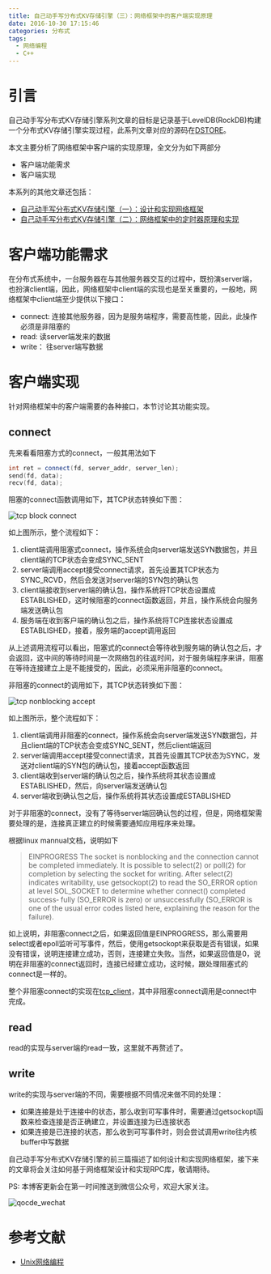 ```yaml
---
title: 自己动手写分布式KV存储引擎（三）：网络框架中的客户端实现原理
date: 2016-10-30 17:15:46
categories: 分布式
tags:
  - 网络编程
  - C++
---
```


# 引言

自己动手写分布式KV存储引擎系列文章的目标是记录基于LevelDB(RockDB)构建一个分布式KV存储引擎实现过程，此系列文章对应的源码在[DSTORE](https://github.com/Charles0429/dstore)。

本文主要分析了网络框架中客户端的实现原理，全文分为如下两部分

- 客户端功能需求
- 客户端实现

本系列的其他文章还包括：

- [自己动手写分布式KV存储引擎（一）：设计和实现网络框架](http://oserror.com/distributed/implement-network-framework-using-C/)
- [自己动手写分布式KV存储引擎（二）：网络框架中的定时器原理和实现](http://oserror.com/distributed/network-framework-timers/)

# 客户端功能需求

在分布式系统中，一台服务器在与其他服务器交互的过程中，既扮演server端，也扮演client端，因此，网络框架中client端的实现也是至关重要的，一般地，网络框架中client端至少提供以下接口：

- connect: 连接其他服务器，因为是服务端程序，需要高性能，因此，此操作必须是非阻塞的
- read: 读server端发来的数据
- write： 往server端写数据

# 客户端实现

针对网络框架中的客户端需要的各种接口，本节讨论其功能实现。

## connect

先来看看阻塞方式的connect，一般其用法如下

```c++
int ret = connect(fd, server_addr, server_len);
send(fd, data);
recv(fd, data);
```

阻塞的connect函数调用如下，其TCP状态转换如下图：

![tcp block connect](http://o8m1nd933.bkt.clouddn.com/blog/dstore/tcp_blocking_connect.png)

如上图所示，整个流程如下：

1. client端调用阻塞式connect，操作系统会向server端发送SYN数据包，并且client端的TCP状态会变成SYNC_SENT
2. server端调用accept接受connect请求，首先设置其TCP状态为SYNC_RCVD，然后会发送对server端的SYN包的确认包
3. client端接收到server端的确认包，操作系统将TCP状态设置成ESTABLISHED，这时候阻塞的connect函数返回，并且，操作系统会向服务端发送确认包
4. 服务端在收到客户端的确认包之后，操作系统将TCP连接状态设置成ESTABLISHED，接着，服务端的accept调用返回


从上述调用流程可以看出，阻塞式的connect会等待收到服务端的确认包之后，才会返回，这中间的等待时间是一次网络包的往返时间，对于服务端程序来讲，阻塞在等待连接建立上是不能接受的，因此，必须采用非阻塞的connect。

非阻塞的connect的调用如下，其TCP状态转换如下图：

![tcp nonblocking accept](http://o8m1nd933.bkt.clouddn.com/blog/dstore/tcp_nonblocking_connect.png)

如上图所示，整个流程如下：

1. client端调用非阻塞的connect，操作系统会向server端发送SYN数据包，并且client端的TCP状态会变成SYNC_SENT，然后client端返回
2. server端调用accept接受connect请求，其首先设置其TCP状态为SYNC，发送对client端的SYN包的确认包，接着accept函数返回
3. client端收到server端的确认包之后，操作系统将其状态设置成ESTABLISHED，然后，向server端发送确认包
4. server端收到确认包之后，操作系统将其状态设置成ESTABLISHED

对于非阻塞的connect，没有了等待server端回确认包的过程，但是，网络框架需要处理的是，连接真正建立的时候需要通知应用程序来处理。

根据linux mannual文档，说明如下

> 
> EINPROGRESS
> The  socket  is  nonblocking  and  the connection cannot be completed immediately.  It is possible to select(2) or poll(2) for completion by selecting the socket for
              writing.  After select(2) indicates writability, use getsockopt(2) to read the SO_ERROR option at level SOL_SOCKET to determine whether connect() completed  success‐
              fully (SO_ERROR is zero) or unsuccessfully (SO_ERROR is one of the usual error codes listed here, explaining the reason for the failure).

如上说明，非阻塞connect之后，如果返回值是EINPROGRESS，那么需要用select或者epoll监听可写事件，然后，使用getsockopt来获取是否有错误，如果没有错误，说明连接建立成功，否则，连接建立失败。当然，如果返回值是0，说明在非阻塞的connect返回时，连接已经建立成功，这时候，跟处理阻塞式的connect是一样的。

整个非阻塞connect的实现在[tcp_client](https://github.com/Charles0429/dstore/blob/master/dstore/network/tcp_client.cpp)，其中非阻塞connect调用是connect中完成。

## read

read的实现与server端的read一致，这里就不再赘述了。

## write

write的实现与server端的不同，需要根据不同情况来做不同的处理：

- 如果连接是处于连接中的状态，那么收到可写事件时，需要通过getsockopt函数来检查连接是否正确建立，并设置连接为已连接状态
- 如果连接是已连接的状态，那么收到可写事件时，则会尝试调用write往内核buffer中写数据

自己动手写分布式KV存储引擎的前三篇描述了如何设计和实现网络框架，接下来的文章将会关注如何基于网络框架设计和实现RPC库，敬请期待。

PS:
本博客更新会在第一时间推送到微信公众号，欢迎大家关注。

![qocde_wechat](http://o8m1nd933.bkt.clouddn.com/blog/qcode_wechat.jpg)

# 参考文献

- [Unix网络编程](https://book.douban.com/subject/1500149/)


